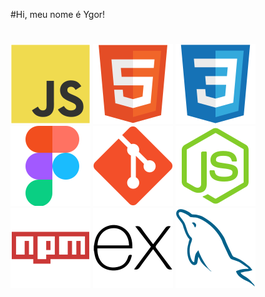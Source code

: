 #Hi, meu nome é Ygor!
#
#
#
#
![JavaScript](img/JavaScript%201.svg)
![HTML5](img/HTML5%201.svg)
![CSS3](img/CSS3%201.svg)
![Figma](img/Figma%201.svg)
![MySQL](img/Git%201.svg)
![Node.js](img/Node.js%202.svg)
![NPM](img/NPM%201.svg)
![Express](img/Express%201.svg)
![MySQL](img/MySQL%201.svg)
